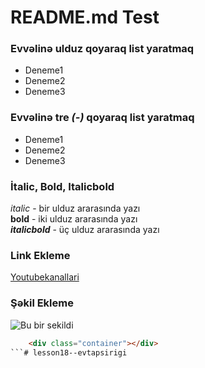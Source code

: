 # README.md Test

### Evvəlinə ulduz qoyaraq list yaratmaq
* Deneme1
* Deneme2
* Deneme3

### Evvəlinə tre *(-)* qoyaraq list yaratmaq
- Deneme1
- Deneme2
- Deneme3


### İtalic, Bold, Italicbold

*italic* - bir ulduz ararasında yazı <br>
**bold**  - iki ulduz ararasında yazı <br>
***italicbold*** - üç ulduz ararasında yazı


### Link Ekleme

[Youtubekanallari](https://www.youtube.com/watch?v=gmfFWi3wbKU&list=PLGrTHqyRDvx4WAg9LPX_GKk7cKF7KBXOg&index=13)

### Şəkil Ekleme

![Bu bir sekildi](https://via.placeholder.com/728x90.png?text=Visit+WhoIsHostingThis.com+Buyers+Guide)


```html
    <div class="container"></div>
```# lesson18--evtapsirigi

